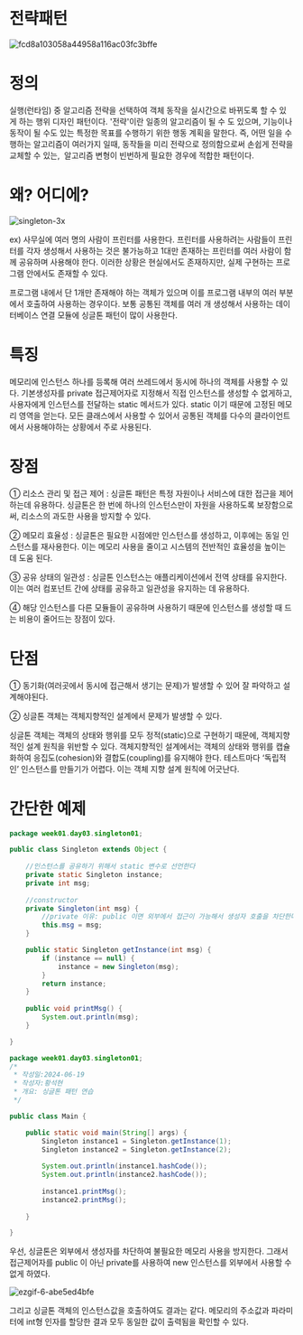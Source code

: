 # 전략패턴
![fcd8a103058a44958a116ac03fc3bffe](https://github.com/smuhsh/DesignPattern/assets/49484645/095db2f9-41d5-4a4a-9851-90b658996502)

# 정의
실행(런타임) 중 알고리즘 전략을 선택하여 객체 동작을 실시간으로 바뀌도록 할 수 있게 하는 행위 디자인 패턴이다.
'전략'이란 일종의 알고리즘이 될 수 도 있으며, 기능이나 동작이 될 수도 있는 특정한 목표를 수행하기 위한 행동 계획을 말한다.
즉, 어떤 일을 수행하는 알고리즘이 여러가지 일때, 동작들을 미리 전략으로 정의함으로써 손쉽게 전략을 교체할 수 있는, 
알고리즘 변형이 빈번하게 필요한 경우에 적합한 패턴이다.


# 왜? 어디에?
![singleton-3x](https://github.com/smuhsh/DesignPattern/assets/49484645/1bc74f84-3191-4bbe-84bb-a407a7968488)

ex) 사무실에 여러 명의 사람이 프린터를 사용한다. 프린터를 사용하려는 사람들이 프린터를 각자 생성해서 사용하는 것은 불가능하고 1대만 존재하는 프린터를 여러 사람이 함께 공유하며 사용해야 한다. 이러한 상황은 현실에서도 존재하지만, 실제 구현하는 프로그램 안에서도 존재할 수 있다.

프로그램 내에서 단 1개만 존재해야 하는 객체가 있으며 이를 프로그램 내부의 여러 부분에서 호출하여 사용하는 경우이다. 
보통 공통된 객체를 여러 개 생성해서 사용하는 데이터베이스 연결 모듈에 싱글톤 패턴이 많이 사용한다.

# 특징
메모리에 인스턴스 하나를 등록해 여러 쓰레드에서 동시에 하나의 객체를 사용할 수 있다.
기본생성자를 private 접근제어자로 지정해서 직접 인스턴스를 생성할 수 없게하고, 사용자에게 인스턴스를 전달하는 static 메서드가 있다. static 이기 때문에 고정된 메모리 영역을 얻는다. 
모든 클래스에서 사용할 수 있어서 공통된 객체를 다수의 클라이언트에서 사용해야하는 상황에서 주로 사용된다.

# 장점
① 리소스 관리 및 접근 제어 :
싱글톤 패턴은 특정 자원이나 서비스에 대한 접근을 제어하는데 유용하다. 싱글톤은 한 번에 하나의 인스턴스만이 자원을 사용하도록 보장함으로써, 리소스의 과도한 사용을 방지할 수 있다.

② 메모리 효율성 :
싱글톤은 필요한 시점에만 인스턴스를 생성하고, 이후에는 동일 인스턴스를 재사용한다.
이는 메모리 사용을 줄이고 시스템의 전반적인 효율성을 높이는 데 도움 된다.

③ 공유 상태의 일관성 :
싱글톤 인스턴스는 애플리케이션에서 전역 상태를 유지한다. 이는 여러 컴포넌트 간에 상태를 공유하고 일관성을 유지하는 데 유용하다.

④ 해당 인스턴스를 다른 모듈들이 공유하며 사용하기 때문에 인스턴스를 생성할 때 드는 
비용이 줄어드는 장점이 있다.

# 단점
① 동기화(여러곳에서 동시에 접근해서 생기는 문제)가 발생할 수 있어 잘 파악하고 설계해야된다.

② 싱글톤 객체는 객체지향적인 설계에서 문제가 발생할 수 있다.

싱글톤 객체는 객체의 상태와 행위를 모두 정적(static)으로 구현하기 때문에, 객체지향적인 설계 원칙을 위반할 수 있다. 객체지향적인 설계에서는 객체의 상태와 행위를 캡슐화하여 응집도(cohesion)와 결합도(coupling)를 유지해야 한다. 테스트마다 ‘독립적인’ 인스턴스를 만들기가 어렵다. 이는 객체 지향 설계 원칙에 어긋난다.

# 간단한 예제

```java
package week01.day03.singleton01;

public class Singleton extends Object {
	
	//인스턴스를 공유하기 위해서 static 변수로 선언한다
	private static Singleton instance;
	private int msg;
	
	//constructor
	private Singleton(int msg) {
		//private 이유: public 이면 외부에서 접근이 가능해서 생성자 호출을 차단한다
		this.msg = msg;
	}

	public static Singleton getInstance(int msg) {
		if (instance == null) {
			instance = new Singleton(msg);
		}
		return instance;
	}
	
	public void printMsg() {
		System.out.println(msg);
	}

}
```
```java
package week01.day03.singleton01;
/*
 * 작성일:2024-06-19
 * 작성자:황석현
 * 개요: 싱글톤 패턴 연습
 */

public class Main {

	public static void main(String[] args) {
		Singleton instance1 = Singleton.getInstance(1);
		Singleton instance2 = Singleton.getInstance(2);
		
		System.out.println(instance1.hashCode());
		System.out.println(instance2.hashCode());
		
		instance1.printMsg();
		instance2.printMsg();
		
	}

}
```
우선, 싱글톤은 외부에서 생성자를 차단하여 불필요한 메모리 사용을 방지한다.
그래서 접근제어자를 public 이 아닌 private를 사용하여 new 인스턴스를 외부에서 사용할 수 없게 하였다.

![ezgif-6-abe5ed4bfe](https://github.com/smuhsh/DesignPattern/assets/49484645/017ba955-b4a0-485a-b1ab-cd26ae75a2f9)

그리고 싱글톤 객체의 인스턴스값을 호출하여도 결과는 같다.
메모리의 주소값과 파라미터에 int형 인자를 할당한 결과 모두 동일한 값이 출력됨을 확인할 수 있다.
